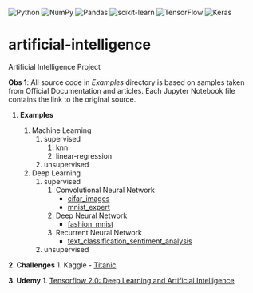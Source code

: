![Python](https://img.shields.io/badge/python-3670A0?style=for-the-badge&logo=python&logoColor=ffdd54)
![NumPy](https://img.shields.io/badge/numpy-%23013243.svg?style=for-the-badge&logo=numpy&logoColor=white)
![Pandas](https://img.shields.io/badge/pandas-%23150458.svg?style=for-the-badge&logo=pandas&logoColor=white)
![scikit-learn](https://img.shields.io/badge/scikit--learn-%23F7931E.svg?style=for-the-badge&logo=scikit-learn&logoColor=white)
![TensorFlow](https://img.shields.io/badge/TensorFlow-%23FF6F00.svg?style=for-the-badge&logo=TensorFlow&logoColor=white)
![Keras](https://img.shields.io/badge/Keras-%23D00000.svg?style=for-the-badge&logo=Keras&logoColor=white)

artificial-intelligence
===

Artificial Intelligence Project


**Obs 1**: All source code in _Examples_ directory is based on samples taken from Official Documentation and articles. Each Jupyter Notebook file contains the link to the original source. 


1. **Examples**
    
    1. Machine Learning
        1. supervised
            1. knn
            2. linear-regression
        2. unsupervised
    2. Deep Learning
        1. supervised
            1. Convolutional Neural Network
                - [cifar_images](examples/deep-learning/cnn/cifar_images.ipynb)
                - [mnist_expert](examples/deep-learning/cnn/mnist_expert.ipynb)
            2. Deep Neural Network
                - [fashion_mnist](examples/deep-learning/dnn/fashion_mnist.ipynb)
            3. Recurrent Neural Network
                - [text_classification_sentiment_analysis](examples/deep-learning/rnn/text_classification_sentiment_analysis.ipynb)
        2. unsupervised
        
        
**2. Challenges**
    1. Kaggle
        - [Titanic](kaggle/titanic)

**3. Udemy**
    1. [Tensorflow 2.0: Deep Learning and Artificial Intelligence](udemy/tensorflow-2.0)
